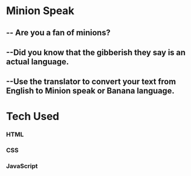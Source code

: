 <h1> Minion Speak </h1>
<h2> -- Are you a fan of minions? </h2>
<h2> --Did you know that the gibberish they say is an actual language.</h2> 
<h2> --Use the translator to convert your text from English to Minion speak or Banana language.</h2>

<h1> Tech Used </h1>
<h3> HTML</h3>
<h3> CSS</h3>
<h3> JavaScript</h3>

